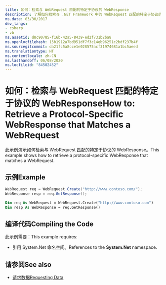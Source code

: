 ```yaml
---
title: 如何：检索与 WebRequest 匹配的特定于协议的 WebResponse
description: 了解如何检索与 .NET Framework 中的 WebRequest 匹配的特定于协议的 WebResponse。
ms.date: 03/30/2017
dev_langs:
- csharp
- vb
ms.assetid: d8c90785-f16b-42a5-8439-ed2f731b2ba8
ms.openlocfilehash: 15b1912a7bd951df7f3c14eb96251c2bdf237b4f
ms.sourcegitcommit: da21fc5a8cce1e028575acf31974681a1bc5aeed
ms.translationtype: HT
ms.contentlocale: zh-CN
ms.lasthandoff: 06/08/2020
ms.locfileid: "84502452"
---
```

# <a name="how-to-retrieve-a-protocol-specific-webresponse-that-matches-a-webrequest"></a><span data-ttu-id="0374a-103">如何：检索与 WebRequest 匹配的特定于协议的 WebResponse</span><span class="sxs-lookup"><span data-stu-id="0374a-103">How to: Retrieve a Protocol-Specific WebResponse that Matches a WebRequest</span></span>
<span data-ttu-id="0374a-104">此示例演示如何检索与 WebRequest 匹配的特定于协议的 WebResponse。</span><span class="sxs-lookup"><span data-stu-id="0374a-104">This example shows how to retrieve a protocol-specific WebResponse that matches a WebRequest.</span></span>  
  
## <a name="example"></a><span data-ttu-id="0374a-105">示例</span><span class="sxs-lookup"><span data-stu-id="0374a-105">Example</span></span>  
  
```csharp  
WebRequest req = WebRequest.Create("http://www.contoso.com/");  
WebResponse resp = req.GetResponse();  
```  
  
```vb  
Dim req As WebRequest = WebRequest.Create("http://www.contoso.com")  
Dim resp As WebResponse = req.GetResponse()  
```  
  
## <a name="compiling-the-code"></a><span data-ttu-id="0374a-106">编译代码</span><span class="sxs-lookup"><span data-stu-id="0374a-106">Compiling the Code</span></span>  
 <span data-ttu-id="0374a-107">此示例需要：</span><span class="sxs-lookup"><span data-stu-id="0374a-107">This example requires:</span></span>  
  
- <span data-ttu-id="0374a-108">引用 System.Net 命名空间。</span><span class="sxs-lookup"><span data-stu-id="0374a-108">References to the **System.Net** namespace.</span></span>  
  
## <a name="see-also"></a><span data-ttu-id="0374a-109">请参阅</span><span class="sxs-lookup"><span data-stu-id="0374a-109">See also</span></span>

- [<span data-ttu-id="0374a-110">请求数据</span><span class="sxs-lookup"><span data-stu-id="0374a-110">Requesting Data</span></span>](requesting-data.md)
